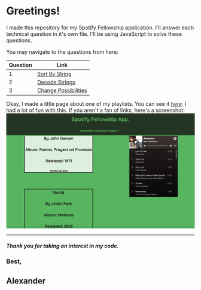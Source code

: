 # Greetings!

I made this repository for my Spotify Fellowship application. I'll answer each technical question in it's own file. I'll be using JavaScript to solve these questions.

You may navigate to the questions from here:

| Question | Link                                                                                                  |
| -------- | ----------------------------------------------------------------------------------------------------- |
| 1        | [Sort By String](https://github.com/Lexscher/Spotify_Fellowship_Questions/blob/master/js/Q1.js)       |
| 2        | [Decode Strings](https://github.com/Lexscher/Spotify_Fellowship_Questions/blob/master/js/Q2.js)       |
| 3        | [Change Possibilities](https://github.com/Lexscher/Spotify_Fellowship_Questions/blob/master/js/Q3.js) |

Okay, I made a little page about one of my playlists. You can see it [_here_](https://lexscher.github.io/Spotify_Fellowship_Questions/). I had a lot of fun with this.
If you aren't a fan of links, here's a screenshot:
![Spotify application web app](./images/Spotify.png)

---

##### Thank you for taking an interest in my code.

### Best,

## Alexander
